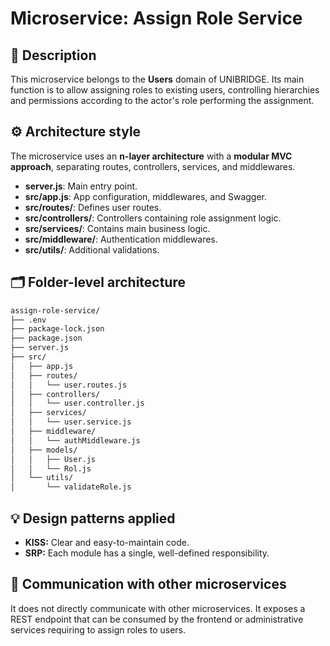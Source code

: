 # Microservice: Assign Role Service

## 🧩 Description

This microservice belongs to the **Users** domain of UNIBRIDGE. Its main function is to allow assigning roles to existing users, controlling hierarchies and permissions according to the actor's role performing the assignment.

## ⚙️ Architecture style

The microservice uses an **n-layer architecture** with a **modular MVC approach**, separating routes, controllers, services, and middlewares.

- **server.js**: Main entry point.
- **src/app.js**: App configuration, middlewares, and Swagger.
- **src/routes/**: Defines user routes.
- **src/controllers/**: Controllers containing role assignment logic.
- **src/services/**: Contains main business logic.
- **src/middleware/**: Authentication middlewares.
- **src/utils/**: Additional validations.

## 🗂️ Folder-level architecture

```markdown
assign-role-service/
├── .env
├── package-lock.json
├── package.json
├── server.js
├── src/
│   ├── app.js
│   ├── routes/
│   │   └── user.routes.js
│   ├── controllers/
│   │   └── user.controller.js
│   ├── services/
│   │   └── user.service.js
│   ├── middleware/
│   │   └── authMiddleware.js
│   ├── models/
│   │   ├── User.js
│   │   └── Rol.js
│   └── utils/
│       └── validateRole.js
```

## 💡 Design patterns applied

- **KISS:** Clear and easy-to-maintain code.
- **SRP:** Each module has a single, well-defined responsibility.

## 🔗 Communication with other microservices

It does not directly communicate with other microservices. It exposes a REST endpoint that can be consumed by the frontend or administrative services requiring to assign roles to users.
